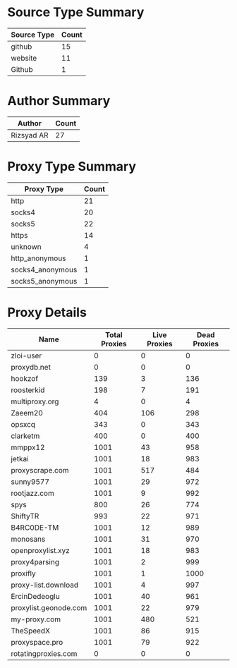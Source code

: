 # Source Type Summary

| Source Type | Count |
|-------------|-------|
| github | 15 |
| website | 11 |
| Github | 1 |


# Author Summary

| Author | Count |
|--------|-------|
| Rizsyad AR | 27 |


# Proxy Type Summary

| Proxy Type | Count |
|------------|-------|
| http | 21 |
| socks4 | 20 |
| socks5 | 22 |
| https | 14 |
| unknown | 4 |
| http_anonymous | 1 |
| socks4_anonymous | 1 |
| socks5_anonymous | 1 |


# Proxy Details

| Name | Total Proxies | Live Proxies | Dead Proxies |
|------|---------------|--------------|---------------|
| zloi-user | 0 | 0 | 0 |
| proxydb.net | 0 | 0 | 0 |
| hookzof | 139 | 3 | 136 |
| roosterkid | 198 | 7 | 191 |
| multiproxy.org | 4 | 0 | 4 |
| Zaeem20 | 404 | 106 | 298 |
| opsxcq | 343 | 0 | 343 |
| clarketm | 400 | 0 | 400 |
| mmppx12 | 1001 | 43 | 958 |
| jetkai | 1001 | 18 | 983 |
| proxyscrape.com | 1001 | 517 | 484 |
| sunny9577 | 1001 | 29 | 972 |
| rootjazz.com | 1001 | 9 | 992 |
| spys | 800 | 26 | 774 |
| ShiftyTR | 993 | 22 | 971 |
| B4RC0DE-TM | 1001 | 12 | 989 |
| monosans | 1001 | 31 | 970 |
| openproxylist.xyz | 1001 | 18 | 983 |
| proxy4parsing | 1001 | 2 | 999 |
| proxifly | 1001 | 1 | 1000 |
| proxy-list.download | 1001 | 4 | 997 |
| ErcinDedeoglu | 1001 | 40 | 961 |
| proxylist.geonode.com | 1001 | 22 | 979 |
| my-proxy.com | 1001 | 480 | 521 |
| TheSpeedX | 1001 | 86 | 915 |
| proxyspace.pro | 1001 | 79 | 922 |
| rotatingproxies.com | 0 | 0 | 0 |
